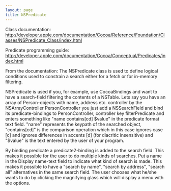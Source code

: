 ```yaml
---
layout: page
title: NSPredicate
---
```


Class documentation:
http://developer.apple.com/documentation/Cocoa/Reference/Foundation/Classes/NSPredicate_Class/index.html

Predicate programming guide:
http://developer.apple.com/documentation/Cocoa/Conceptual/Predicates/index.html

From the documentation:
The NSPredicate class is used to define logical conditions used to constrain a search either for a fetch or for in-memory filtering.


NSPredicate is used if you, for example, use CocoaBindings and want to have a search-field filtering the contents of a NSTable. Lets say you have an array of Person-objects with name, address etc. controller by the NSArrayController PersonController you just add a NSSearchField and bind its predicate-bindings to PersonController, controller key filterPredicate and enters something like "name contains[cd] $value" in the predicate format text field. "name" represents the keypath of the searched object, "contains[cd]" is the comparison operation which in this case ignores case [c] and ignores differences in accents [d] (for diacritic insensitive) and "$value" is the text entered by the user of your program.

By binding predicate a predicate2-binding is added to the search field. This makes it possible for the user to do multiple kinds of searches. Put a name in the Display name-text field to indicate what kind of search is made. This makes it possible to have a "search by name", "search by address", "search all" alternatives in the same search field. The user chooses what he/she wants to do by clicking the magnifying glass which will display a menu with the options.

